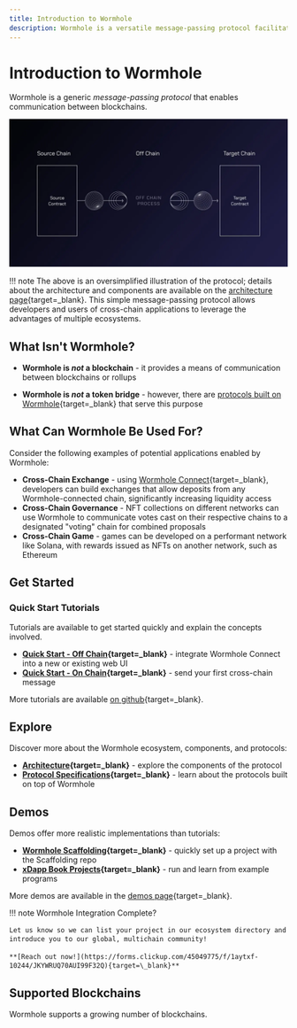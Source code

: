 ```yaml
---
title: Introduction to Wormhole
description: Wormhole is a versatile message-passing protocol facilitating seamless communication between various blockchains, enabling cross-chain applications and integrations.
---
```

<!-- 
some links are blank because not all the pages are created yet
also missing the list of blockchains 

!!! No need to put all links in bold : check the rest
-->
# Introduction to Wormhole

Wormhole is a generic _message-passing protocol_ that enables communication between blockchains.

![Message-passing process in the Wormhole protocol](/images/learn/introduction/simple-overview.webp)
<!-- add some more descriptive alt text that explains what the diagram depicts -->

!!! note
    The above is an oversimplified illustration of the protocol; details about the architecture and components are available on the [architecture page](#){target=\_blank}.
This simple message-passing protocol allows developers and users of cross-chain applications to leverage the advantages of multiple ecosystems.

## What Isn't Wormhole?

- **Wormhole is _not_ a blockchain** - it provides a means of communication between blockchains or rollups

- **Wormhole is _not_ a token bridge** - however, there are [protocols built on Wormhole](https://portalbridge.com/#/transfer){target=\_blank} that serve this purpose

## What Can Wormhole Be Used For?

Consider the following examples of potential applications enabled by Wormhole:

- **Cross-Chain Exchange** - using [Wormhole Connect](#){target=\_blank}, developers can build exchanges that allow deposits from any Wormhole-connected chain, significantly increasing liquidity access
- **Cross-Chain Governance** - NFT collections on different networks can use Wormhole to communicate votes cast on their respective chains to a designated "voting" chain for combined proposals
- **Cross-Chain Game** - games can be developed on a performant network like Solana, with rewards issued as NFTs on another network, such as Ethereum

## Get Started

### Quick Start Tutorials

Tutorials are available to get started quickly and explain the concepts involved.

- **[Quick Start - Off Chain](#){target=\_blank}** - integrate Wormhole Connect into a new or existing web UI
- **[Quick Start - On Chain](#){target=\_blank}** - send your first cross-chain message

More tutorials are available [on github](#){target=\_blank}. <!-- tutorials will be on the docs site -->

## Explore

Discover more about the Wormhole ecosystem, components, and protocols:

- **[Architecture](#){target=\_blank}** - explore the components of the protocol
- **[Protocol Specifications](https://github.com/wormhole-foundation/wormhole/tree/main/whitepapers){target=\_blank}** - learn about the protocols built on top of Wormhole

## Demos

Demos offer more realistic implementations than tutorials:

- **[Wormhole Scaffolding](https://github.com/wormhole-foundation/wormhole-scaffolding){target=\_blank}** - quickly set up a project with the Scaffolding repo
- **[xDapp Book Projects](https://github.com/wormhole-foundation/xdapp-book/tree/main/projects){target=\_blank}** - run and learn from example programs

More demos are available in the [demos page](#){target=\_blank}.

!!! note
    Wormhole Integration Complete?

    Let us know so we can list your project in our ecosystem directory and introduce you to our global, multichain community!

    **[Reach out now!](https://forms.clickup.com/45049775/f/1aytxf-10244/JKYWRUQ70AUI99F32Q){target=\_blank}**

## Supported Blockchains

Wormhole supports a growing number of blockchains.

<!-- List of Blockchains here -->